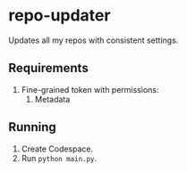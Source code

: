 # repo-updater
Updates all my repos with consistent settings.

## Requirements

1. Fine-grained token with permissions:
    1. Metadata

## Running

1. Create Codespace.
2. Run `python main.py`.
